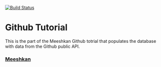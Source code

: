 [![Build Status](https://travis-ci.org/Meeshkan/github-tutorial-data.svg?branch=master)](https://travis-ci.org/Meeshkan/github-tutorial-data)

# Github Tutorial

This is the part of the Meeshkan Github totrial that populates the database with data from the Github public API.

### [Meeshkan](https://hackernoon.com/@meeshkan)
